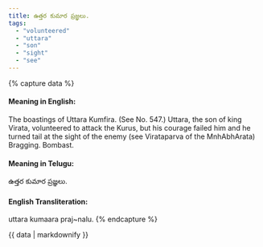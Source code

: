 ```yaml
---
title: ఉత్తర కుమార ప్రజ్ఞలు.
tags:
  - "volunteered"
  - "uttara"
  - "son"
  - "sight"
  - "see"
---
```


{% capture data %}
#### Meaning in English:
The boastings of Uttara Kumfira.
(See No. 547.)
Uttara, the son of king Virata, volunteered to attack the Kurus, but his courage failed him and he turned tail at the sight of the enemy (see Virataparva of the MnhAbhArata)
Bragging. Bombast.

#### Meaning in Telugu:
ఉత్తర కుమార ప్రజ్ఞలు.

#### English Transliteration:
uttara kumaara praj~nalu.
{% endcapture %}

{{ data | markdownify }}

